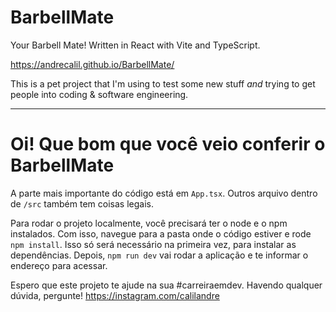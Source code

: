 # BarbellMate
 Your Barbell Mate! Written in React with Vite and TypeScript.

 https://andrecalil.github.io/BarbellMate/

This is a pet project that I'm using to test some new stuff _and_  trying to get people into coding & software engineering.

----
# Oi! Que bom que você veio conferir o BarbellMate

A parte mais importante do código está em `App.tsx`. Outros arquivo dentro de `/src` também tem coisas legais.

Para rodar o projeto localmente, você precisará ter o node e o npm instalados.
Com isso, navegue para a pasta onde o código estiver e rode `npm install`. Isso só será necessário na primeira vez, para instalar as dependências.
Depois, `npm run dev` vai rodar a aplicação e te informar o endereço para acessar.

Espero que este projeto te ajude na sua #carreiraemdev. Havendo qualquer dúvida, pergunte!
https://instagram.com/calilandre